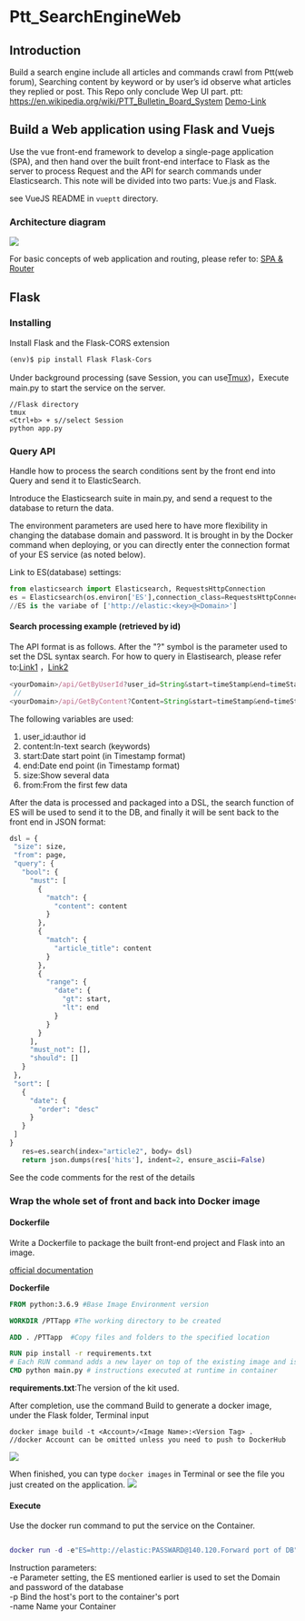 

# Ptt_SearchEngineWeb

## Introduction

Build a search engine include all articles and commands crawl from Ptt(web forum), Searching content by keyword or by user’s id observe what articles they replied or post. This Repo only conclude Wep UI part.
ptt: https://en.wikipedia.org/wiki/PTT_Bulletin_Board_System
[Demo-Link](https://ptt-search.nlpnchu.org/)
## Build a Web application using Flask and Vuejs
Use the vue front-end framework to develop a single-page application (SPA), and then hand over the built front-end interface to Flask as the server to process Request and the API for search commands under Elasticsearch. This note will be divided into two parts: Vue.js and Flask.

see VueJS README in ```vueptt``` directory.
### Architecture diagram
![](https://i.imgur.com/JFfRHzW.png)


For basic concepts of web application and routing, please refer to:
[SPA & Router](https://blog.huli.tw/2019/09/18/spa-common-problem-about-router/)






## Flask
### Installing

Install Flask and the Flask-CORS extension

`(env)$ pip install Flask Flask-Cors `

Under background processing (save Session, you can use[Tmux](https://larrylu.blog/tmux-33a24e595fbc))，Execute main.py to start the service on the server.
```
//Flask directory
tmux
<Ctrl+b> + s//select Session 
python app.py

```

### Query API
Handle how to process the search conditions sent by the front end into Query and send it to ElasticSearch.

Introduce the Elasticsearch suite in main.py, and send a request to the database to return the data.

The environment parameters are used here to have more flexibility in changing the database domain and password. It is brought in by the Docker command when deploying, or you can directly enter the connection format of your ES service (as noted below).

Link to ES(database) settings:

```python
from elasticsearch import Elasticsearch, RequestsHttpConnection
es = Elasticsearch(os.environ['ES'],connection_class=RequestsHttpConnection, use_ssl=True,verify_certs=False,send_get_body_as='POST' )
//ES is the variabe of ['http://elastic:<key>@<Domain>']
```


#### Search processing example (retrieved by id)
The API format is as follows. After the "?" symbol is the parameter used to set the DSL syntax search. For how to query in Elastisearch, please refer to:[Link1](https://godleon.github.io/blog/Elasticsearch/Elasticsearch-advanced-search/) ，[Link2](https://www.elastic.co/guide/en/elasticsearch/reference/current/query-dsl-query-string-query.html)

```javascript
<yourDomain>/api/GetByUserId?user_id=String&start=timeStamp&end=timeStamp?size=25?from=1
 //
<yourDomain>/api/GetByContent?Content=String&start=timeStamp&end=timeStamp?size=25?from=1
```

The following variables are used:
1. user_id:author id
1. content:In-text search (keywords)
1. start:Date start point (in Timestamp format)
1. end:Date end point (in Timestamp format)
1. size:Show several data
1. from:From the first few data

After the data is processed and packaged into a DSL, the search function of ES will be used to send it to the DB, and finally it will be sent back to the front end in JSON format:
 ```python
dsl = {
  "size": size,
  "from": page,
  "query": {
    "bool": {
      "must": [
        {
          "match": {
            "content": content
          }
        },
        {
          "match": {
            "article_title": content
          }
        },
        {
          "range": {
            "date": {
              "gt": start,
              "lt": end
            }
          }
        }
      ],
      "must_not": [],
      "should": []
    }
  },
  "sort": [
    {
      "date": {
        "order": "desc"
      }
    }
  ]
}
    res=es.search(index="article2", body= dsl)
    return json.dumps(res['hits'], indent=2, ensure_ascii=False)
```
See the code comments for the rest of the details

### Wrap the whole set of front and back into Docker image
#### Dockerfile
Write a Dockerfile to package the built front-end project and Flask into an image.

[official documentation](https://docs.docker.com/engine/reference/builder/)


**Dockerfile**
```dockerfile
FROM python:3.6.9 #Base Image Environment version

WORKDIR /PTTapp #The working directory to be created

ADD . /PTTapp  #Copy files and folders to the specified location

RUN pip install -r requirements.txt
# Each RUN command adds a new layer on top of the existing image and is the command that is executed during the build process of the image.
CMD python main.py # instructions executed at runtime in container
```
**requirements.txt**:The version of the kit used.

After completion, use the command Build to generate a docker image, under the Flask folder, Terminal input
```
docker image build -t <Account>/<Image Name>:<Version Tag> .
//docker Account can be omitted unless you need to push to DockerHub
```
![](https://i.imgur.com/Wo2qYbU.png)

When finished, you can type `docker images` in Terminal or see the file you just created on the application.
![](https://i.imgur.com/jpmcV7G.png)

#### Execute
Use the docker run command to put the service on the Container.
```lua

docker run -d -e"ES=http://elastic:PASSWARD@140.120.Forward port of DB" -p 80:9527 --name newcontainer kenny2330/pttwebapp:ver_1.0
```
Instruction parameters:<br>
-e Parameter setting, the ES mentioned earlier is used to set the Domain and password of the database <br> 
-p Bind the host's port to the container's port <br> 
-name Name your Container <br> 


